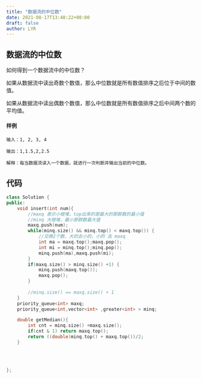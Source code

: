 ```yaml
---
title: "数据流的中位数"
date: 2021-08-17T13:48:22+08:00
draft: false
author: LYR
---
```




## 数据流的中位数

如何得到一个数据流中的中位数？

如果从数据流中读出奇数个数值，那么中位数就是所有数值排序之后位于中间的数值。

如果从数据流中读出偶数个数值，那么中位数就是所有数值排序之后中间两个数的平均值。

#### 样例

```
输入：1, 2, 3, 4

输出：1,1.5,2,2.5

解释：每当数据流读入一个数据，就进行一次判断并输出当前的中位数。
```

## 代码

```cpp
class Solution {
public:
    void insert(int num){
        //maxq 表示小根堆，top出来的是最大的那群数的最小值
        //minq 大根堆，最小那群数最大值
        maxq.push(num);
        while(minq.size() && minq.top() < maxq.top()) {
            //交换2个数，大的去小的，小的 去 maxq
            int ma = maxq.top();maxq.pop();
            int mi = minq.top();minq.pop();
            minq.push(ma),maxq.push(mi);
        }
        if(maxq.size() > minq.size() +1) {
            minq.push(maxq.top());
            maxq.pop();
        }
        
        //minq.size() == maxq.size() + 1
    }
    priority_queue<int> maxq;
    priority_queue<int,vector<int> ,greater<int> > minq;

    double getMedian(){
        int cnt = minq.size() +maxq.size();
        if(cnt & 1) return maxq.top();
        return ((double)minq.top() + maxq.top())/2;
    }
    
    
    
    
};
```









